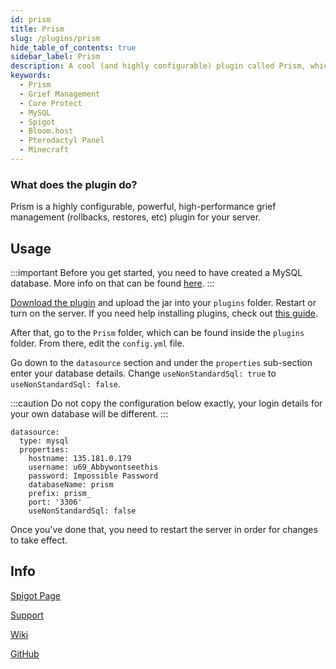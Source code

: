 ```yaml
---
id: prism
title: Prism
slug: /plugins/prism
hide_table_of_contents: true
sidebar_label: Prism
description: A cool (and highly configurable) plugin called Prism, which allows you to track player actions and rollback griefs.
keywords:
  - Prism
  - Grief Management
  - Core Protect
  - MySQL
  - Spigot
  - Bloom.host
  - Pterodactyl Panel
  - Minecraft
---
```


### What does the plugin do?

Prism is a highly configurable, powerful, high-performance grief management (rollbacks, restores, etc) plugin for your server.  

## Usage

:::important
Before you get started, you need to have created a MySQL database. More info on that can be found [here](/databases).
:::

[Download the plugin](https://www.spigotmc.org/resources/prism.99397/) and upload the jar into your `plugins` folder. Restart or turn on the server. If you need help installing plugins, check out [this guide](/installing-plugins).  

After that, go to the `Prism` folder, which can be found inside the `plugins` folder. From there, edit the `config.yml` file.  

Go down to the `datasource` section and under the `properties` sub-section enter your database details. Change `useNonStandardSql: true` to `useNonStandardSql: false`.  

:::caution
Do not copy the configuration below exactly, your login details for your own database will be different.
:::

```YML
datasource:
  type: mysql
  properties:
    hostname: 135.181.0.179
    username: u69_Abbywontseethis
    password: Impossible Password
    databaseName: prism
    prefix: prism_
    port: '3306'
    useNonStandardSql: false
```

Once you've done that, you need to restart the server in order for changes to take effect.  

## Info

[Spigot Page](https://www.spigotmc.org/resources/prism.99397/)

[Support](https://discord.gg/7FxZScH4EJ)

[Wiki](https://prism-bukkit.readthedocs.io/en/latest/)  

[GitHub](https://github.com/prism/PrismRefracted)
